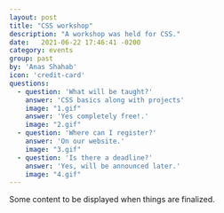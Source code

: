 ```yaml
---
layout: post
title: "CSS workshop"
description: "A workshop was held for CSS."
date:   2021-06-22 17:46:41 -0200
category: events
group: past
by: 'Anas Shahab'
icon: 'credit-card'
questions:
  - question: 'What will be taught?'
    answer: 'CSS basics along with projects'
    image: "1.gif"
    answer: 'Yes completely free!.'
    image: "2.gif"
  - question: 'Where can I register?'
    answer: 'On our website.'
    image: "3.gif"
  - question: 'Is there a deadline?'
    answer: 'Yes, will be announced later.'
    image: "4.gif"
---
```

Some content to be displayed when things are finalized.